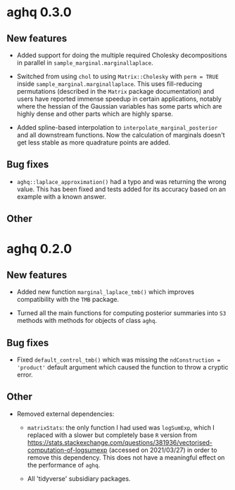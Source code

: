 # aghq 0.3.0 

## New features

- Added support for doing the multiple required Cholesky decompositions in parallel in `sample_marginal.marginallaplace`.

- Switched from using `chol` to using `Matrix::Cholesky` with `perm = TRUE` inside `sample_marginal.marginallaplace`. This
uses fill-reducing permutations (described in the `Matrix` package documentation) and users have reported immense speedup
in certain applications, notably where the hessian of the Gaussian variables has some parts which are highly dense and other
parts which are highly sparse.

- Added spline-based interpolation to `interpolate_marginal_posterior` and all downstream functions. Now the calculation
of marginals doesn't get less stable as more quadrature points are added.


## Bug fixes

- `aghq::laplace_approximation()` had a typo and was returning the wrong value. This has been fixed and tests added for its accuracy based on an example with a known answer.

## Other



# aghq 0.2.0

## New features

- Added new function `marginal_laplace_tmb()` which improves compatibility with the `TMB` package.

- Turned all the main functions for computing posterior summaries into `S3` methods
with methods for objects of class `aghq`.

## Bug fixes

- Fixed `default_control_tmb()` which was missing the `ndConstruction = 'product'` default argument
which caused the function to throw a cryptic error.

## Other

- Removed external dependencies:
  
  - `matrixStats`: the only function I had used was `logSumExp`, which I replaced
  with a slower but completely base `R` version from https://stats.stackexchange.com/questions/381936/vectorised-computation-of-logsumexp (accessed on 2021/03/27) in order to remove this dependency. This does not have a meaningful effect on the performance of `aghq`.
  
  - All 'tidyverse' subsidiary packages.
